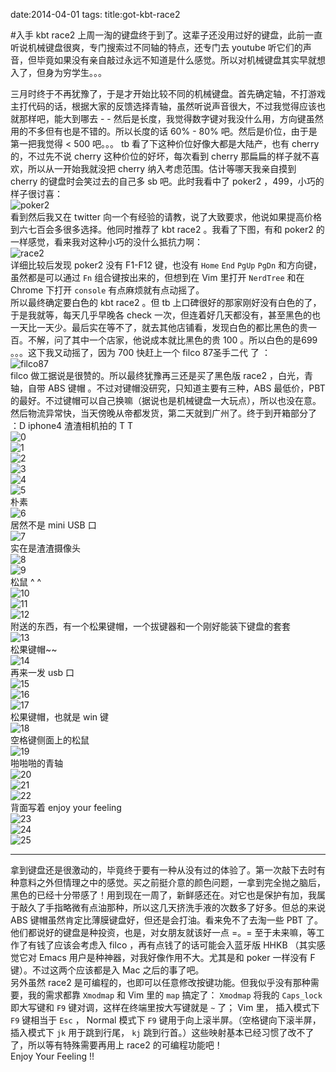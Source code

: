 date:2014-04-01
tags:
title:got-kbt-race2
<!---->
#入手 kbt race2
上周一淘的键盘终于到了。这辈子还没用过好的键盘，此前一直听说机械键盘很爽，专门搜索过不同轴的特点，还专门去 youtube 听它们的声音，但毕竟如果没有亲自敲过永远不知道是什么感觉。所以对机械键盘其实早就想入了，但身为穷学生。。。  
<!--more-->
三月时终于不再犹豫了，于是才开始比较不同的机械键盘。首先确定轴，不打游戏主打代码的话，根据大家的反馈选择青轴，虽然听说声音很大，不过我觉得应该也就那样吧，能大到哪去 - -  然后是长度，我觉得数字键对我没什么用，方向键虽然用的不多但有也是不错的。所以长度的话 60% - 80% 吧。然后是价位，由于是第一把我觉得 < 500 吧。。。 tb 看了下这种价位好像大都是大陆产，也有 cherry 的，不过先不说 cherry 这种价位的好坏，每次看到 cherry 那扁扁的样子就不喜欢，所以从一开始我就没把 cherry 纳入考虑范围。估计等哪天我亲自摸到 cherry 的键盘时会笑过去的自己多 sb 吧。此时我看中了 poker2 ，499，小巧的样子很讨喜：  
![poker2](http://img02.taobaocdn.com/imgextra/i2/1696199641/T2EEOyXyFaXXXXXXXX-1696199641.jpg_.webp)   
看到然后我又在 twitter 向一个有经验的请教，说了大致要求，他说如果提高价格到六七百会多很多选择。他同时推荐了 kbt race2 。我看了下图，有和 poker2 的一样感觉，看来我对这种小巧的没什么抵抗力啊：  
![race2](http://img01.taobaocdn.com/imgextra/i1/1718249255/T2Lji3XAtXXXXXXXXX_!!1718249255.jpg_.webp)  
详细比较后发现 poker2 没有 F1-F12 键，也没有 `Home` `End` `PgUp` `PgDn` 和方向键，虽然都是可以通过 `Fn` 组合键按出来的，但想到在 Vim 里打开 `NerdTree` 和在 Chrome 下打开 `console` 有点麻烦就有点动摇了。    
所以最终确定要白色的 kbt race2 。但 tb 上口碑很好的那家刚好没有白色的了，于是我就等，每天几乎早晚各 check 一次，但连着好几天都没有，甚至黑色的也一天比一天少。最后实在等不了，就去其他店铺看，发现白色的都比黑色的贵一百。不解，问了其中一个店家，他说成本就比黑色的贵 100 。所以白色的是699 。。。这下我又动摇了，因为 700 快赶上一个 filco  87圣手二代 了 ：  
![filco87](http://www.filcochina.com/images/PRU/PRODUCT01/FKBN87MRLEW2/FKBN87MRLEW2_01.jpg)  
filco 做工据说是很赞的。所以最终犹豫再三还是买了黑色版 race2 ，白光，青轴，自带 ABS 键帽 。不过对键帽没研究，只知道主要有三种，ABS 最低价，PBT 的最好。不过键帽可以自己换嘛（据说也是机械键盘一大玩点），所以也没在意。  
然后物流异常快，当天傍晚从帝都发货，第二天就到广州了。终于到开箱部分了 ：D iphone4 渣渣相机拍的 T T  
![0](http://bcs.duapp.com/wxtuku/mq7Px8VWvE.jpg)  
![1](http://bcs.duapp.com/wxtuku/seRdvCKKxI.jpg)  
![2](http://bcs.duapp.com/wxtuku/mqNFvXJNBY.jpg)  
![3](http://bcs.duapp.com/wxtuku/tCJBAUQPA3.jpg)  
![4](http://bcs.duapp.com/wxtuku/5vo9CJRaVw.jpg)  
![5](http://bcs.duapp.com/wxtuku/Fur3lYVcBW.jpg)  
朴素  
![6](http://bcs.duapp.com/wxtuku/FdRd4Sqpia.jpg)  
居然不是 mini USB 口  
![7](http://bcs.duapp.com/wxtuku/PcMKRqvMhn.jpg)  
实在是渣渣摄像头  
![8](http://bcs.duapp.com/wxtuku/tVcH2flG3o.jpg)  
![9](http://bcs.duapp.com/wxtuku/xa966n3zcG.jpg)  
松鼠 ^ ^  
![10](http://bcs.duapp.com/wxtuku/7gXMk0E5Sb.jpg)  
![11](http://bcs.duapp.com/wxtuku/OU9TV5lVCy.jpg)  
![12](http://bcs.duapp.com/wxtuku/TZjZqQERJT.jpg)  
附送的东西，有一个松果键帽，一个拔键器和一个刚好能装下键盘的套套  
![13](http://bcs.duapp.com/wxtuku/6OXVfL0MA8.jpg)  
松果键帽~~  
![14](http://bcs.duapp.com/wxtuku/sQaOnXsmvV.jpg)  
再来一发 usb 口  
![15](http://bcs.duapp.com/wxtuku/UHn6zkVilj.jpg)  
![16](http://bcs.duapp.com/wxtuku/ewqy7nlLLY.jpg)  
![17](http://bcs.duapp.com/wxtuku/HQmHbzJRc5.jpg)  
松果键帽，也就是  win 键  
![18](http://bcs.duapp.com/wxtuku/YKz4x1qFMe.jpg)  
空格键侧面上的松鼠  
![19](http://bcs.duapp.com/wxtuku/7Wj2dwQ88n.jpg)  
啪啪啪的青轴  
![20](http://bcs.duapp.com/wxtuku/Vw3CS733Cb.jpg)  
![21](http://bcs.duapp.com/wxtuku/ghUcdMa3uA.jpg)  
![22](http://bcs.duapp.com/wxtuku/Z3EOdjrR8c.jpg)  
背面写着 enjoy your feeling  
![23](http://bcs.duapp.com/wxtuku/4qvKXtk0dr.jpg)  
![24](http://bcs.duapp.com/wxtuku/VBcADstt0n.jpg)  
![25](http://bcs.duapp.com/wxtuku/UoVAECWmfT.jpg)  

---

拿到键盘还是很激动的，毕竟终于要有一种从没有过的体验了。第一次敲下去时有种意料之外但情理之中的感觉。买之前挺介意的颜色问题，一拿到完全抛之脑后，黑色的已经十分带感了！用到现在一周了，新鲜感还在。对它也是保护有加，我属于敲久了手指略微有点油那种，所以这几天挤洗手液的次数多了好多。但总的来说 ABS 键帽虽然肯定比薄膜键盘好，但还是会打油。看来免不了去淘一些 PBT 了。他们都说好的键盘是种投资，也是，对女朋友就该好一点 =。=   至于未来嘛，等工作了有钱了应该会考虑入 filco ，再有点钱了的话可能会入蓝牙版 HHKB （其实感觉它对 Emacs 用户是种神器，对我好像作用不大。尤其是和 poker 一样没有 F 键）。不过这两个应该都是入 Mac 之后的事了吧。  
另外虽然 race2 是可编程的，也即可以任意修改按键功能。但我似乎没有那种需要，我的需求都靠 `Xmodmap`  和 Vim 里的 `map` 搞定了：  `Xmodmap` 将我的 `Caps_lock` 即大写键和 `F9` 键对调，这样在终端里按大写键就是 `~` 了； Vim 里， 插入模式下 `F9` 键相当于 `Esc` ， Normal 模式下 `F9` 键用于向上滚半屏。（空格键向下滚半屏，插入模式下 `jk` 用于跳到行尾， `kj` 跳到行首。）这些映射基本已经习惯了改不了了，所以等有特殊需要再用上 race2 的可编程功能吧！  
Enjoy Your Feeling !!


